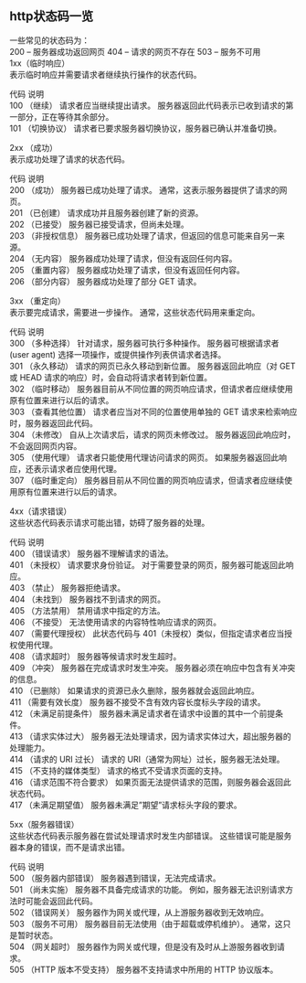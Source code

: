 ## http状态码一览

一些常见的状态码为：   
200 – 服务器成功返回网页 404 – 请求的网页不存在 503 – 服务不可用   
1xx（临时响应）   
表示临时响应并需要请求者继续执行操作的状态代码。  
   
代码   说明   
100   （继续） 请求者应当继续提出请求。 服务器返回此代码表示已收到请求的第一部分，正在等待其余部分。    
101   （切换协议） 请求者已要求服务器切换协议，服务器已确认并准备切换。  
   
2xx （成功）   
表示成功处理了请求的状态代码。  
   
代码   说明   
200   （成功）  服务器已成功处理了请求。 通常，这表示服务器提供了请求的网页。   
201   （已创建）  请求成功并且服务器创建了新的资源。   
202   （已接受）  服务器已接受请求，但尚未处理。   
203   （非授权信息）  服务器已成功处理了请求，但返回的信息可能来自另一来源。   
204   （无内容）  服务器成功处理了请求，但没有返回任何内容。   
205   （重置内容） 服务器成功处理了请求，但没有返回任何内容。   
206   （部分内容）  服务器成功处理了部分 GET 请求。  
   
3xx （重定向）   
表示要完成请求，需要进一步操作。 通常，这些状态代码用来重定向。  
   
代码   说明   
300   （多种选择）  针对请求，服务器可执行多种操作。 服务器可根据请求者 (user agent) 选择一项操作，或提供操作列表供请求者选择。   
301   （永久移动）  请求的网页已永久移动到新位置。 服务器返回此响应（对 GET 或 HEAD 请求的响应）时，会自动将请求者转到新位置。   
302   （临时移动）  服务器目前从不同位置的网页响应请求，但请求者应继续使用原有位置来进行以后的请求。   
303   （查看其他位置） 请求者应当对不同的位置使用单独的 GET 请求来检索响应时，服务器返回此代码。   
304   （未修改） 自从上次请求后，请求的网页未修改过。 服务器返回此响应时，不会返回网页内容。   
305   （使用代理） 请求者只能使用代理访问请求的网页。 如果服务器返回此响应，还表示请求者应使用代理。   
307   （临时重定向）  服务器目前从不同位置的网页响应请求，但请求者应继续使用原有位置来进行以后的请求。  
   
4xx（请求错误）   
这些状态代码表示请求可能出错，妨碍了服务器的处理。  
   
代码   说明   
400   （错误请求） 服务器不理解请求的语法。   
401   （未授权） 请求要求身份验证。 对于需要登录的网页，服务器可能返回此响应。   
403   （禁止） 服务器拒绝请求。   
404   （未找到） 服务器找不到请求的网页。   
405   （方法禁用） 禁用请求中指定的方法。   
406   （不接受） 无法使用请求的内容特性响应请求的网页。   
407   （需要代理授权） 此状态代码与 401（未授权）类似，但指定请求者应当授权使用代理。   
408   （请求超时）  服务器等候请求时发生超时。   
409   （冲突）  服务器在完成请求时发生冲突。 服务器必须在响应中包含有关冲突的信息。   
410   （已删除）  如果请求的资源已永久删除，服务器就会返回此响应。   
411   （需要有效长度） 服务器不接受不含有效内容长度标头字段的请求。   
412   （未满足前提条件） 服务器未满足请求者在请求中设置的其中一个前提条件。   
413   （请求实体过大） 服务器无法处理请求，因为请求实体过大，超出服务器的处理能力。   
414   （请求的 URI 过长） 请求的 URI（通常为网址）过长，服务器无法处理。   
415   （不支持的媒体类型） 请求的格式不受请求页面的支持。   
416   （请求范围不符合要求） 如果页面无法提供请求的范围，则服务器会返回此状态代码。   
417   （未满足期望值） 服务器未满足”期望”请求标头字段的要求。  
   
5xx（服务器错误）   
这些状态代码表示服务器在尝试处理请求时发生内部错误。 这些错误可能是服务器本身的错误，而不是请求出错。  
   
代码   说明   
500   （服务器内部错误）  服务器遇到错误，无法完成请求。   
501   （尚未实施） 服务器不具备完成请求的功能。 例如，服务器无法识别请求方法时可能会返回此代码。   
502   （错误网关） 服务器作为网关或代理，从上游服务器收到无效响应。   
503   （服务不可用） 服务器目前无法使用（由于超载或停机维护）。 通常，这只是暂时状态。   
504   （网关超时）  服务器作为网关或代理，但是没有及时从上游服务器收到请求。   
505   （HTTP 版本不受支持） 服务器不支持请求中所用的 HTTP 协议版本。  
   
    